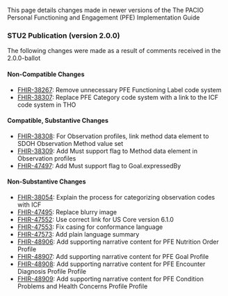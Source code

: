 This page details changes made in newer versions of the The PACIO Personal Functioning and Engagement (PFE) Implementation Guide 

### STU2 Publication (version 2.0.0)
The following changes were made as a result of comments received in the 2.0.0-ballot

#### Non-Compatible Changes
* [FHIR-38267](https://jira.hl7.org/browse/FHIR-38267): Remove unnecessary PFE Functioning Label code system
* [FHIR-38307](https://jira.hl7.org/browse/FHIR-38307): Replace PFE Category code system with a link to the ICF code system in THO

#### Compatible, Substantive Changes
* [FHIR-38308](https://jira.hl7.org/browse/FHIR-38308): For Observation profiles, link method data element to SDOH Observation Method value set
* [FHIR-38309](https://jira.hl7.org/browse/FHIR-38309): Add Must support flag to Method data element in Observation profiles
* [FHIR-47497](https://jira.hl7.org/browse/FHIR-47497): Add Must support flag to Goal.expressedBy

#### Non-Substantive Changes
* [FHIR-38054](https://jira.hl7.org/browse/FHIR-38054): Explain the process for categorizing observation codes with ICF
* [FHIR-47495](https://jira.hl7.org/browse/FHIR-47495): Replace blurry image
* [FHIR-47552](https://jira.hl7.org/browse/FHIR-47552): Use correct link for US Core version 6.1.0
* [FHIR-47553](https://jira.hl7.org/browse/FHIR-47553): Fix casing for conformance language
* [FHIR-47573](https://jira.hl7.org/browse/FHIR-47573): Add plain language summary
* [FHIR-48906](https://jira.hl7.org/browse/FHIR-48906): Add supporting narrative content for PFE Nutrition Order Profile
* [FHIR-48907](https://jira.hl7.org/browse/FHIR-48907): Add supporting narrative content for PFE Goal Profile
* [FHIR-48908](https://jira.hl7.org/browse/FHIR-48908): Add supporting narrative content for PFE Encounter Diagnosis Profile Profile
* [FHIR-48909](https://jira.hl7.org/browse/FHIR-48909): Add supporting narrative content for PFE Condition Problems and Health Concerns Profile Profile